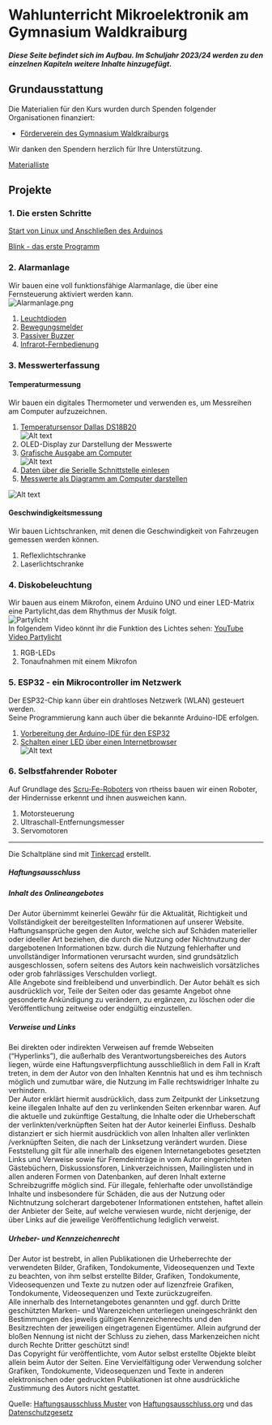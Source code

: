    <link rel="stylesheet" href="https://hi2272.github.io/StyleMD.css">

# Wahlunterricht Mikroelektronik am Gymnasium Waldkraiburg
##### Diese Seite befindet sich im Aufbau. Im Schuljahr 2023/24 werden zu den einzelnen Kapiteln weitere Inhalte hinzugefügt.  

## Grundausstattung 
Die Materialien für den Kurs wurden durch Spenden folgender Organisationen finanziert:  
<!---- [Wilhelm Stemmer Stiftung](https://www.wilhelm-stemmer-stiftung.de))
---->
- [Förderverein des Gymnasium Waldkraiburgs](https://www.gymnasiumwaldkraiburg.de/schule/foerderverein/)  
  
Wir danken den Spendern herzlich für Ihre Unterstützung.  

[Materialliste](00Material/index.html)  

## Projekte
### 1. Die ersten Schritte
[Start von Linux und Anschließen des Arduinos](00Start/index.html)  

[Blink - das erste Programm](00StartBlink/index.html)
### 2. Alarmanlage  
   Wir bauen eine voll funktionsfähige Alarmanlage, die über eine Fernsteuerung aktiviert werden kann.  
   ![Alarmanlage.png](Alarmanlage.png)
   1. [Leuchtdioden](01/index.html)
   2. [Bewegungsmelder](02/index.html)
   3. [Passiver Buzzer](03/index.html)
   4. [Infrarot-Fernbedienung](04/index.html)  
   
### 3. Messwerterfassung
#### Temperaturmessung

   Wir bauen ein digitales Thermometer und verwenden es, um Messreihen am Computer aufzuzeichnen.
   1. [Temperatursensor Dallas DS18B20](03Temperatur/index.html)  
   ![Alt text](03Temperatur/2023-06-26_16-04.png)
   2. OLED-Display zur Darstellung der Messwerte
   3. [Grafische Ausgabe am Computer](03Processing/index.html)    
   ![Alt text](03Processing/2023-06-24_14-01.png)
   4. [Daten über die Serielle Schnittstelle einlesen](03Processing/Serial.html)
   5. [Messwerte als Diagramm am Computer darstellen](03Processing/Grafica.html)  
   
   ![Alt text](03Processing/2023-06-26_10-03.png)
   
     
  
   
#### Geschwindigkeitsmessung
   Wir bauen Lichtschranken, mit denen die Geschwindigkeit von Fahrzeugen gemessen werden können.
   1. Reflexlichtschranke
   2. Laserlichtschranke


### 4. Diskobeleuchtung  
 Wir bauen aus einem Mikrofon, einem Arduino UNO und einer LED-Matrix eine Partylicht,das dem Rhythmus der Musik folgt.  
![Partylicht](03-01.png)  
In folgendem Video könnt ihr die Funktion des Lichtes sehen:  [YouTube Video Partylicht](https://youtu.be/V1RZFxpPh4s)  
  1. RGB-LEDs
  2. Tonaufnahmen mit einem Mikrofon
### 5. ESP32 - ein Mikrocontroller im Netzwerk
Der ESP32-Chip kann über ein drahtloses Netzwerk (WLAN) gesteuert werden.  
Seine Programmierung kann auch über die bekannte Arduino-IDE erfolgen.  
1. [Vorbereitung der Arduino-IDE für den ESP32](05ESP32/01/index.html)
2. [Schalten einer LED über einen Internetbrowser](05ESP32/02/index.html)  
   ![Alt text](05ESP32/02/Sc02.png)
### 6. Selbstfahrender Roboter  
   Auf Grundlage des [Scru-Fe-Roboters](https://www.thingiverse.com/thing:780050) von rtheiss bauen wir einen Roboter, der Hindernisse erkennt und ihnen ausweichen kann.  
   1. Motorsteuerung  
   2. Ultraschall-Entfernungsmesser  
   3. Servomotoren  

* * *

<footer >


  Die Schaltpläne sind mit <a href="https://www.tinkercad.com/dashboard">Tinkercad</a> erstellt. 
  <h5>Haftungsausschluss</h5>
  <h5>Inhalt des Onlineangebotes</h5>
  <p>Der Autor übernimmt keinerlei Gewähr für die Aktualität, Richtigkeit und Vollständigkeit der bereitgestellten Informationen auf unserer Website. Haftungsansprüche gegen den Autor, welche sich auf Schäden materieller oder ideeller Art beziehen, die durch die Nutzung oder Nichtnutzung der dargebotenen Informationen bzw. durch die Nutzung fehlerhafter und unvollständiger Informationen verursacht wurden, sind grundsätzlich ausgeschlossen, sofern seitens des Autors kein nachweislich vorsätzliches oder grob fahrlässiges Verschulden vorliegt.<br>
  Alle Angebote sind freibleibend und unverbindlich. Der Autor behält es sich ausdrücklich vor, Teile der Seiten oder das gesamte Angebot ohne gesonderte Ankündigung zu verändern, zu ergänzen, zu löschen oder die Veröffentlichung zeitweise oder endgültig einzustellen.</p>
  <h5>Verweise und Links</h5>
  <p>Bei direkten oder indirekten Verweisen auf fremde Webseiten (“Hyperlinks”), die außerhalb des Verantwortungsbereiches des Autors liegen, würde eine Haftungsverpflichtung ausschließlich in dem Fall in Kraft treten, in dem der Autor von den Inhalten Kenntnis hat und es ihm technisch möglich und zumutbar wäre, die Nutzung im Falle rechtswidriger Inhalte zu verhindern.<br>
  Der Autor erklärt hiermit ausdrücklich, dass zum Zeitpunkt der Linksetzung keine illegalen Inhalte auf den zu verlinkenden Seiten erkennbar waren. Auf die aktuelle und zukünftige Gestaltung, die Inhalte oder die Urheberschaft der verlinkten/verknüpften Seiten hat der Autor keinerlei Einfluss. Deshalb distanziert er sich hiermit ausdrücklich von allen Inhalten aller verlinkten /verknüpften Seiten, die nach der Linksetzung verändert wurden. Diese Feststellung gilt für alle innerhalb des eigenen Internetangebotes gesetzten Links und Verweise sowie für Fremdeinträge in vom Autor eingerichteten Gästebüchern, Diskussionsforen, Linkverzeichnissen, Mailinglisten und in allen anderen Formen von Datenbanken, auf deren Inhalt externe Schreibzugriffe möglich sind. Für illegale, fehlerhafte oder unvollständige Inhalte und insbesondere für Schäden, die aus der Nutzung oder Nichtnutzung solcherart dargebotener Informationen entstehen, haftet allein der Anbieter der Seite, auf welche verwiesen wurde, nicht derjenige, der über Links auf die jeweilige Veröffentlichung lediglich verweist.</p>
  <h5>Urheber- und Kennzeichenrecht</h5>
  <p>Der Autor ist bestrebt, in allen Publikationen die Urheberrechte der verwendeten Bilder, Grafiken, Tondokumente, Videosequenzen und Texte zu beachten, von ihm selbst erstellte Bilder, Grafiken, Tondokumente, Videosequenzen und Texte zu nutzen oder auf lizenzfreie Grafiken, Tondokumente, Videosequenzen und Texte zurückzugreifen.<br>
  Alle innerhalb des Internetangebotes genannten und ggf. durch Dritte geschützten Marken- und Warenzeichen unterliegen uneingeschränkt den Bestimmungen des jeweils gültigen Kennzeichenrechts und den Besitzrechten der jeweiligen eingetragenen Eigentümer. Allein aufgrund der bloßen Nennung ist nicht der Schluss zu ziehen, dass Markenzeichen nicht durch Rechte Dritter geschützt sind!<br>
  Das Copyright für veröffentlichte, vom Autor selbst erstellte Objekte bleibt allein beim Autor der Seiten. Eine Vervielfältigung oder Verwendung solcher Grafiken, Tondokumente, Videosequenzen und Texte in anderen elektronischen oder gedruckten Publikationen ist ohne ausdrückliche Zustimmung des Autors nicht gestattet.</p>
  
  Quelle: <a href="http://www.haftungsausschluss-vorlage.de/">Haftungsausschluss Muster</a> von <a href="http://www.haftungsausschluss.org/">Haftungsausschluss.org</a> und das <a href="http://www.datenschutzgesetz.de/">Datenschutzgesetz</a>
</footer>
